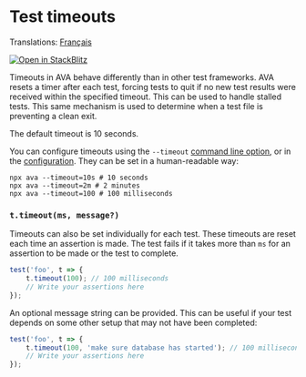 # Test timeouts

Translations: [Français](https://github.com/avajs/ava-docs/blob/main/fr_FR/docs/07-test-timeouts.md)

[![Open in StackBlitz](https://developer.stackblitz.com/img/open_in_stackblitz.svg)](https://stackblitz.com/github/avajs/ava/tree/main/examples/timeouts?file=test.js&terminal=test&view=editor)

Timeouts in AVA behave differently than in other test frameworks. AVA resets a timer after each test, forcing tests to quit if no new test results were received within the specified timeout. This can be used to handle stalled tests. This same mechanism is used to determine when a test file is preventing a clean exit.

The default timeout is 10 seconds.

You can configure timeouts using the `--timeout` [command line option](./05-command-line.md), or in the [configuration](./06-configuration.md). They can be set in a human-readable way:

```console
npx ava --timeout=10s # 10 seconds
npx ava --timeout=2m # 2 minutes
npx ava --timeout=100 # 100 milliseconds
```

### `t.timeout(ms, message?)`

Timeouts can also be set individually for each test. These timeouts are reset each time an assertion is made. The test fails if it takes more than `ms` for an assertion to be made or the test to complete.

```js
test('foo', t => {
	t.timeout(100); // 100 milliseconds
	// Write your assertions here
});
```

An optional message string can be provided. This can be useful if your test depends on some other setup that may not have been completed:

```js
test('foo', t => {
	t.timeout(100, 'make sure database has started'); // 100 milliseconds
	// Write your assertions here
});
```
